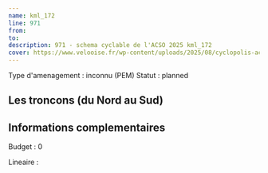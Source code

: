 ```yaml
---
name: kml_172 
line: 971
from: 
to:  
description: 971 - schema cyclable de l'ACSO 2025 kml_172 
cover: https://www.velooise.fr/wp-content/uploads/2025/08/cyclopolis-acso-971.jpg
---
```

Type d'amenagement : inconnu (PEM)
Statut : planned
## Les troncons (du Nord au Sud)

## Informations complementaires

Budget  : 0 

Lineaire :

